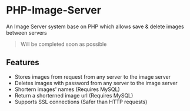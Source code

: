 # PHP-Image-Server
An Image Server system base on PHP which allows save &amp; delete images between servers
> Will be completed soon as possible

## Features
- Stores images from request from any server to the image server
- Deletes images with password from any server to the image server
- Shortern images' names (Requires MySQL)
- Return a shorterned image url (Requires MySQL)
- Supports SSL connections (Safer than HTTP requests)
